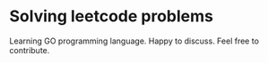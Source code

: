# Solving leetcode problems
Learning GO programming language. 
Happy to discuss.
Feel free to contribute.